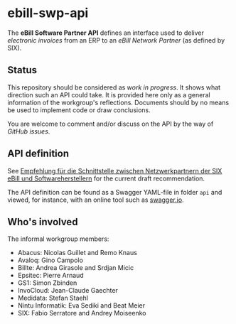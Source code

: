 # ebill-swp-api

The **eBill Software Partner API** defines an interface used to deliver _electronic invoices_
from an ERP to an _eBill Network Partner_ (as defined by SIX).

## Status

This repository should be considered as _work in progress_. It shows what direction such an API
could take. It is provided here only as a general information of the workgroup's reflections.
Documents should by no means be used to implement code or draw conclusions.

You are welcome to comment and/or discuss on the API by the way of _GitHub issues_.

## API definition

See [Empfehlung für die Schnittstelle zwischen Netzwerkpartnern der SIX eBill und
Softwareherstellern](https://github.com/swico/ebill-swp-api/blob/master/documents/SchnittstellenempfehlungSIXeBill-DRAFT-0.1.pdf) for the current draft recommendation.

The API definition can be found as a Swagger YAML-file in folder `api` and viewed, for instance,
with an online tool such as [swagger.io](https://editor.swagger.io).

## Who's involved

The informal workgroup members:

- Abacus: Nicolas Guillet and Remo Knaus
- Avaloq: Gino Campolo
- Billte: Andrea Girasole and Srdjan Micic
- Epsitec: Pierre Arnaud
- GS1: Simon Zbinden
- InvoCloud: Jean-Claude Gaechter
- Medidata: Stefan Staehl
- Nintu Informatik: Eva Sediki and Beat Meier
- SIX: Fabio Serratore and Andrey Moiseenko
